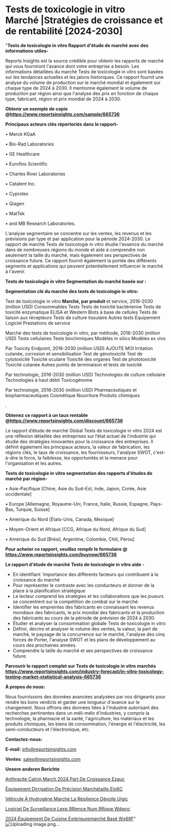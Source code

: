 # Tests de toxicologie in vitro Marché |Stratégies de croissance et de rentabilité [2024-2030]

"<strong>Tests de toxicologie in vitro Rapport d'étude de marché avec des informations utiles-</strong>

Reports Insights est la source crédible pour obtenir les rapports de marché qui vous fourniront l'avance dont votre entreprise a besoin. Les informations détaillées du marché Tests de toxicologie in vitro sont basées sur les tendances actuelles et les jalons historiques. Ce rapport fournit une analyse du volume de production sur le marché mondial et également sur chaque type de 2024 à 2030. Il mentionne également le volume de production par région ainsi que l'analyse des prix en fonction de chaque type, fabricant, région et prix mondial de 2024 à 2030.

<strong><b>Obtenir un exemple de copie @</b></strong><a href=https://www.reportsinsights.com/sample/665736><strong><b>https://www.reportsinsights.com/sample/665736</b></strong></a>

<b>Principaux acteurs clés répertoriés dans le rapport-</b>

<b> </b>• Merck KGaA

• Bio-Rad Laboratories

• GE Healthcare

• Eurofins Scientific

• Charles River Laboratories

• Catalent Inc.

• Cyprotex

• Qiagen

• MatTek

• and MB Research Laboratories.

L'analyse segmentaire se concentre sur les ventes, les revenus et les prévisions par type et par application pour la période 2024-2030. Le rapport de marché Tests de toxicologie in vitro étudie l'essence du marché dans de nombreuses régions du monde et aide à comprendre non seulement la taille du marché, mais également ses perspectives de croissance future. Ce rapport fournit également la portée des différents segments et applications qui peuvent potentiellement influencer le marché à l'avenir.

<strong>Tests de toxicologie in vitro Segmentation du marché basée sur :</strong>

<strong> Segmentation clé du marché des tests de toxicologie in vitro: </strong>

Test de toxicologie in vitro <strong> Marché, par produit </strong> et service, 2016-2030 (million USD)
Consommables
Tests
Tests de toxicité bactérienne
Tests de toxicité enzymatique
ELISA et Western Blots à base de cellules
Tests de liaison aux récepteurs
Tests de culture tissulaire
Autres tests
Équipement
Logiciel
Prestations de service

Marché des tests de toxicologie in vitro, par méthode, 2016-2030 (million USD)
Tests cellulaires
Tests biochimiques
Modèles in silico
Modèles ex vivo

Par Toxicity Endpoint, 2016-2030 (million USD)
AJOUTE MOI
Irritation cutanée, corrosion et sensibilisation
Test de génotoxicité
Test de cytotoxicité
Toxicité oculaire
Toxicité des organes
Test de phototoxicité
Toxicité cutanée
Autres points de terminaison et tests de toxicité

Par technologie, 2016-2030 (million USD)
Technologies de culture cellulaire
Technologies à haut débit
Toxicogénome

Par technologie, 2016-2030 (million USD)
Pharmaceutiques et biopharmaceutiques
Cosmétique
Nourriture
Produits chimiques

.

<strong><b>Obtenez ce rapport à un taux rentable @</b></strong><a href=https://www.reportsinsights.com/discount/665736><strong><b>https://www.reportsinsights.com/discount/665736</b></strong></a>

Le rapport d’étude de marché Global Tests de toxicologie in vitro 2024 est une réflexion détaillée des entreprises sur l’état actuel de l’industrie qui étudie des stratégies innovantes pour la croissance des entreprises. Il définit également les principaux acteurs, la valeur de fabrication, les régions clés, le taux de croissance, les fournisseurs, l'analyse SWOT, c'est-à-dire la force, la faiblesse, les opportunités et la menace pour l'organisation et les autres.

<strong>Tests de toxicologie in vitro segmentation des rapports d'études de marché par région-</strong>

• Asie-Pacifique [Chine, Asie du Sud-Est, Inde, Japon, Corée, Asie occidentale]

• Europe [Allemagne, Royaume-Uni, France, Italie, Russie, Espagne, Pays-Bas, Turquie, Suisse]

• Amérique du Nord [États-Unis, Canada, Mexique]

• Moyen-Orient et Afrique [CCG, Afrique du Nord, Afrique du Sud]

• Amérique du Sud [Brésil, Argentine, Colombie, Chili, Pérou]

<strong>Pour acheter ce rapport, veuillez remplir le formulaire @   <a href=https://www.reportsinsights.com/buynow/665736>https://www.reportsinsights.com/buynow/665736</a></strong>

<strong>Le rapport d'étude de marché Tests de toxicologie in vitro aide -</strong>
<ul>
  <li>En identifiant 'importance des différents facteurs qui contribuent à la croissance du marché</li>
  <li>Pour représenter le contraste avec les conducteurs et donner de la place à la planification stratégique</li>
  <li>Le lecteur comprend les stratégies et les collaborations que les joueurs se concentrent sur la compétition de combat sur le marché.</li>
  <li>Identifier les empreintes des fabricants en connaissant les revenus mondiaux des fabricants, le prix mondial des fabricants et la production des fabricants au cours de la période de prévision de 2024 à 2030.</li>
  <li>Étudier et analyser la consommation globale Tests de toxicologie in vitro</li>
  <li>Définir, décrire et analyser le volume des ventes, la valeur, la part de marché, le paysage de la concurrence sur le marché, l'analyse des cinq forces de Porter, l'analyse SWOT et les plans de développement au cours des prochaines années.</li>
  <li>Comprendre la taille du marché et ses perspectives de croissance future.</li>
</ul>

<strong>Parcourir le rapport complet sur Tests de toxicologie in vitro marchés <a href=https://www.reportsinsights.com/industry-forecast/in-vitro-toxicology-testing-market-statistical-analysis-665736>https://www.reportsinsights.com/industry-forecast/in-vitro-toxicology-testing-market-statistical-analysis-665736</a></strong>

<strong>À propos de nous:</strong>

Nous fournissons des données avancées analysées par nos dirigeants pour rendre les bons verdicts et garder une longueur d'avance sur le changement. Nous offrons des données liées à l'industrie autorisant des recherches pertinentes dans un méli-mélo d'industries, y compris la technologie, la pharmacie et la santé, l'agriculture, les matériaux et les produits chimiques, les biens de consommation, l'énergie et l'électricité, les semi-conducteurs et l'électronique, etc.

<strong>Contactez-nous:</strong>

<strong>E-mail:</strong> <a href=mailto:info@reportsinsights.com>info@reportsinsights.com</a>

<strong>Ventes</strong>: <a href=mailto:sales@reportsinsights.com>sales@reportsinsights.com</a>

<strong>Unsere anderen Berichte</strong>

<a href=https://www.linkedin.com/pulse/anthracite-calcin%C3%A9-march%C3%A9-2024-part-de-croissance-ezauc/>Anthracite Calcin March 2024 Part De Croissance Ezauc</a>

<a href=https://www.linkedin.com/pulse/équipement-dirrigation-de-précision-marchétaille-elo6c/>Équipement Dirrigation De Précision Marchétaille Elo6C</a>

<a href=https://www.linkedin.com/pulse/véhicule-à-hydrogène-marché-la-résilience-dévoile-uigjc/>Véhicule À Hydrogène Marché La Résilience Dévoile Uigjc</a>

<a href=https://www.linkedin.com/pulse/logiciel-de-surveillance-lexp%C3%A9rience-num%C3%A9rique-wdwnc/>Logiciel De Surveillance Lexp 9Rience Num 9Rique Wdwnc</a>

<a href=https://www.linkedin.com/pulse/2024-équipement-de-cuisine-extérieuremarché-basé-wx69f/>2024 Équipement De Cuisine Extérieuremarché Basé Wx69F</a>"
![Uploading image.png…]()
